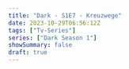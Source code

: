```yaml
---
title: "Dark - S1E7 - Kreuzwege"
date: 2023-10-29T06:56:12Z
tags: ["Tv-Series"]
series: ["Dark Season 1"]
showSummary: false
draft: true
---
```


  <mux-player stream-type="on-demand"
  src="https://kp3d-my.sharepoint.com/personal/ryoo_kp3d_onmicrosoft_com/_layouts/15/download.aspx?share=EYlsGiguk0VFmTR2RIwm7mABMZ4Nonqz_yKzGUQeTusPGQ" prefer-playback="mse" controls>
  </mux-player>
  
  
  <script src="https://cdn.jsdelivr.net/npm/@mux/mux-player"></script>
  
 <script type="application/ld+json">
 {
  "@context": "https://schema.org/",
  "@type": "VideoObject",
  "name": "Dark - S1E7 - Kreuzwege",
  "contentUrl": "https://stream.mux.com/TrfjS00kNAvJgGgdmlhhmRGjFbi00l55kD1J9oSvhx1ho.m3u8",
  "thumbnailUrl": "https://www.themoviedb.org/t/p/original/xWp8VB2Bt6mvVTTSXt0kFRy0A9b.jpg?width=314&fit_mode=preserve&time=25",
  "uploadDate": "2023-10-29T06:56:12Z",
}

</script>

